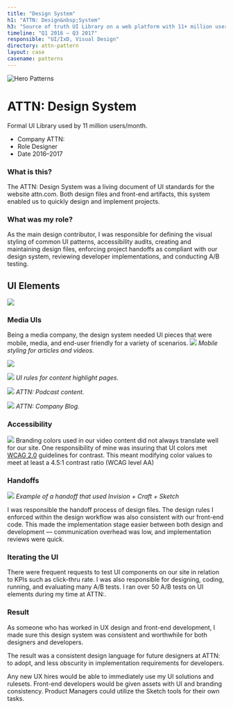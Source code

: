 ```yaml
---
title: "Design System"
h1: "ATTN: Design&nbsp;System"
h3: "Source of truth UI Library on a web platform with 11+ million users a month."
timeline: "Q1 2016 – Q3 2017"
responsible: "UI/IxD, Visual Design"
directory: attn-pattern
layout: case
casename: patterns
---
```


<div class="hero-case {{ page.casename }}"><img class="hero-patterns" src="/images/hero_patterns.png" alt="Hero Patterns"/></div>

<div class="case-intro">
  <div class="left">
    <h1>ATTN: Design System</h1>
    <p class="subtitle">Formal UI Library used by 11 million users/month.</p>
  </div>
  <div class="right">
    <ul class="quick-info">
      <li><span class="quick-info-a">Company</span> <span class="quick-info-b">ATTN:</span></li>
      <li><span class="quick-info-a">Role</span>  <span class="quick-info-b">Designer</span></li>
      <li><span class="quick-info-a">Date</span>  <span class="quick-info-b">2016–2017</span></li>
    </ul>
  </div>
</div>

### What is this?
The ATTN: Design System was a living document of UI standards for the website attn.com. Both design files and front-end artifacts, this system enabled us to quickly design and implement projects.

### What was my role?
As the main design contributor, I was responsible for defining the visual styling of common UI patterns, accessibility audits, creating and maintaining design files, enforcing project handoffs as compliant with our design system, reviewing developer implementations, and conducting A/B testing.


## UI Elements

![](/images/case/system-spacing.png)

### Media UIs
Being a media company, the design system needed UI pieces that were mobile, media, and end-user friendly for a variety of scenarios.
![](/images/case/ri-mobile-1.png)
*Mobile styling for articles and videos.*

![](/images/case/master-teaser.png)

![](/images/case/highlights.png)
*UI rules for content highlight pages.*

![](/images/case/podcast.png)
*ATTN: Podcast content.*

![](/images/case/blog.png)
*ATTN: Company Blog.*

### Accessibility
![](/images/case/audit.png)
Branding colors used in our video content did not always translate well for our site. One responsibility of mine was insuring that UI colors met [WCAG 2.0](https://www.w3.org/TR/WCAG20/) guidelines for contrast. This meant modifying color values to meet at least a 4.5:1 contrast ratio (WCAG level AA)

### Handoffs
![](/images/case/inspect.png)
*Example of a handoff that used Invision + Craft + Sketch*

I was responsible the handoff process of design files. The design rules I enforced within the design workflow was also consistent with our front-end code. This made the implementation stage easier between both design and development — communication overhead was low, and implementation reviews were quick.

### Iterating the UI

There were frequent requests to test UI components on our site in relation to KPIs such as click-thru rate. I was also responsible for designing, coding, running, and evaluating many A/B tests. I ran over 50 A/B tests on UI elements during my time at ATTN:.

### Result
As someone who has worked in UX design and front-end development, I made sure this design system was consistent and worthwhile for both designers and developers.

The result was a consistent design language for future designers at ATTN: to adopt, and less obscurity in implementation requirements for developers.

Any new UX hires would be able to immediately use my UI solutions and rulesets. Front-end developers would be given assets with UI and branding consistency. Product Managers could utilize the Sketch tools for their own tasks.
